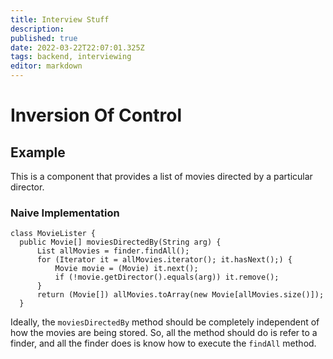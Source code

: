 ```yaml
---
title: Interview Stuff
description: 
published: true
date: 2022-03-22T22:07:01.325Z
tags: backend, interviewing
editor: markdown
---
```


# Inversion Of Control
## Example
This is a component that provides a list of movies directed by a particular director.
### Naive Implementation
```
class MovieLister {
  public Movie[] moviesDirectedBy(String arg) {
      List allMovies = finder.findAll();
      for (Iterator it = allMovies.iterator(); it.hasNext();) {
          Movie movie = (Movie) it.next();
          if (!movie.getDirector().equals(arg)) it.remove();
      }
      return (Movie[]) allMovies.toArray(new Movie[allMovies.size()]);
  }
```

Ideally, the `moviesDirectedBy` method should be completely independent of how the movies are being stored. So, all the method should do is refer to a finder, and all the finder does is know how to execute the `findAll` method. 